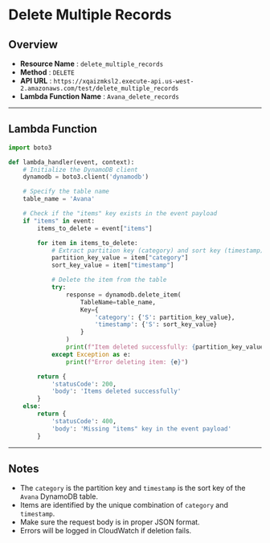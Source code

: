 # Delete Multiple Records

## Overview
- **Resource Name** : `delete_multiple_records`
- **Method** : `DELETE`
- **API URL** : `https://xqaizmksl2.execute-api.us-west-2.amazonaws.com/test/delete_multiple_records`
- **Lambda Function Name** : `Avana_delete_records`

---

## Lambda Function
```python
import boto3

def lambda_handler(event, context):
    # Initialize the DynamoDB client
    dynamodb = boto3.client('dynamodb')

    # Specify the table name
    table_name = 'Avana'

    # Check if the "items" key exists in the event payload
    if "items" in event:
        items_to_delete = event["items"]

        for item in items_to_delete:
            # Extract partition key (category) and sort key (timestamp) values to delete
            partition_key_value = item["category"]
            sort_key_value = item["timestamp"]

            # Delete the item from the table
            try:
                response = dynamodb.delete_item(
                    TableName=table_name,
                    Key={
                        'category': {'S': partition_key_value},
                        'timestamp': {'S': sort_key_value}
                    }
                )
                print(f"Item deleted successfully: {partition_key_value} - {sort_key_value}")
            except Exception as e:
                print(f"Error deleting item: {e}")

        return {
            'statusCode': 200,
            'body': 'Items deleted successfully'
        }
    else:
        return {
            'statusCode': 400,
            'body': 'Missing "items" key in the event payload'
        }
```

---

## Notes
- The `category` is the partition key and `timestamp` is the sort key of the `Avana` DynamoDB table.
- Items are identified by the unique combination of `category` and `timestamp`.
- Make sure the request body is in proper JSON format.
- Errors will be logged in CloudWatch if deletion fails.

